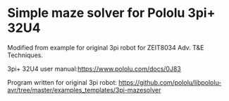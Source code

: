 # Simple maze solver for Pololu 3pi+ 32U4

Modified from example for original 3pi robot for ZEIT8034 Adv. T&E Techniques.

3pi+ 32U4 user manual:https://www.pololu.com/docs/0J83


Program written for original 3pi robot: 
https://github.com/pololu/libpololu-avr/tree/master/examples_templates/3pi-mazesolver